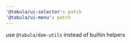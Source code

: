 ```yaml
---
'@tabula/ui-selector': patch
'@tabula/ui-menu': patch
---
```


use `@tabula/dom-utils` instead of builtin helpers

